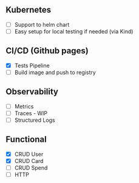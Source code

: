 ## Kubernetes
- [ ] Support to helm chart
- [ ] Easy setup for local testing if needed (via Kind)

## CI/CD (Github pages)
- [X] Tests Pipeline
- [ ] Build image and push to registry

## Observability

- [ ] Metrics
- [ ] Traces - WIP
- [ ] Structured Logs

## Functional

- [X] CRUD User
- [X] CRUD Card
- [ ] CRUD Spend
- [ ] HTTP